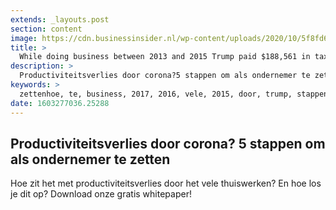 ```yaml
--- 
extends: _layouts.post 
section: content 
image: https://cdn.businessinsider.nl/wp-content/uploads/2020/10/5f8fd6d581057-scaled.jpg 
title: > 
  While doing business between 2013 and 2015 Trump paid $188,561 in taxes to China. He paid $750 in taxes to the US in 2016 and then 2017. 
description: > 
  Productiviteitsverlies door corona?5 stappen om als ondernemer te zettenHoe zit het met productiviteitsverlies door het vele thuiswerken?En hoe los je dit op?Download onze gratis whitepaper! 
keywords: > 
  zettenhoe, te, business, 2017, 2016, vele, 2015, door, trump, stappen, thuiswerken, doing, zit, 750, paid, taxes, china, het, whitepaper, productiviteitsverlies 
date: 1603277036.25288 
--- 
```

<div><h2 class="advertorial-title">Productiviteitsverlies door corona? 5 stappen om als ondernemer te zetten</h2><p>Hoe zit het met productiviteitsverlies door het vele thuiswerken? En hoe los je dit op? Download onze gratis whitepaper!</p></div>
